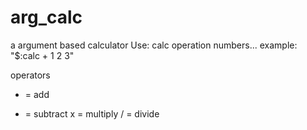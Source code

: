 # arg_calc
a argument based calculator 
Use:
calc operation numbers...
example: "$:calc + 1 2 
3"

operators 
  + = add
  - = subtract
  x = multiply
  / = divide 

